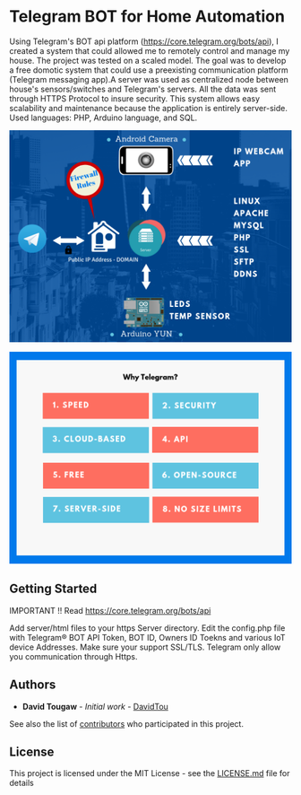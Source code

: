 # Telegram BOT for Home Automation

Using Telegram's BOT api platform (https://core.telegram.org/bots/api), I created a system that could allowed me to remotely control and manage my house. The project was tested on a scaled model. The goal was to develop a free domotic system that could use a preexisting communication platform (Telegram messaging app).A server was used as centralized node between house's sensors/switches and Telegram's servers. All the data was sent through HTTPS Protocol to insure security.
This system allows easy scalability and maintenance because the application is entirely server-side. Used languages: PHP, Arduino language, and SQL.

![telegram-bot-automation](https://github.com/DavidTou/telegram-bot-automation/blob/master/info/home-schema.png "Home Automation Schema")

![telegram-bot-automation](https://github.com/DavidTou/telegram-bot-automation/blob/master/info/why-telegram.png "Why Telegram?")

## Getting Started

IMPORTANT !! Read https://core.telegram.org/bots/api

Add server/html files to your https Server directory.
Edit the config.php file with Telegram® BOT API Token, BOT ID, Owners ID Toekns and various IoT device Addresses.
Make sure your support SSL/TLS. Telegram only allow you communication through Https.

## Authors

* **David Tougaw** - *Initial work* - [DavidTou](https://github.com/DavidTou)

See also the list of [contributors](https://github.com/your/project/contributors) who participated in this project.

## License

This project is licensed under the MIT License - see the [LICENSE.md](LICENSE.md) file for details
